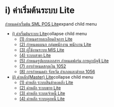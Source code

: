 # i)    ค่าเริ่มต้นระบบ Lite

[กำหนดค่าเริ่มต้น SML POS
Lite](http://www.smlaccount.com/manual/?page_id=2126)expand child menu

  * [i) ค่าเริ่มต้นระบบ Lite](http://www.smlaccount.com/manual/?page_id=3414)collapse child menu
    * [(1) กำหนดรายละเอียดกิจการ Lite](http://www.smlaccount.com/manual/?page_id=3418)
    * [(2) กำหนดแผนก กลุ่มพนักงาน พนักงาน Lite](http://www.smlaccount.com/manual/?page_id=3422)
    * [(3) ผู้ใช้งานระบบ MIS Lite](http://www.smlaccount.com/manual/?page_id=3426)
    * [(4) ระบบสาขา Lite](http://www.smlaccount.com/manual/?page_id=3430)
    * [(5) กำหนดรูปแบบเอกสาร,กำหนดฟอร์ม,การผูกบัญชี Lite](http://www.smlaccount.com/manual/?page_id=3434)
    * [(7) การกำหนดสกุลเงิน 1052](http://www.smlaccount.com/manual/?page_id=3438)
    * [(8) การกำหนดค่า จังหวัด อำเภอและตำบล 1056](http://www.smlaccount.com/manual/?page_id=3442)
  * [ii) ค่าหลัก(Master) Lite](http://www.smlaccount.com/manual/?page_id=3454)collapse child menu
    * [(1) ค่าหลัก ระบบสินค้าคงคลัง Lite](http://www.smlaccount.com/manual/?page_id=3458)
    * [(2) ค่าหลัก ระบบขาย Lite](http://www.smlaccount.com/manual/?page_id=3462)
    * [(3) ค่าหลัก ระบบเจ้าหนี้ Lite](http://www.smlaccount.com/manual/?page_id=3466)
    * [(4) ค่าหลัก ระบบลูกหนี้ Lite](http://www.smlaccount.com/manual/?page_id=3470)

